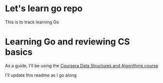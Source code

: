 # Let's learn go repo
This is to track learning Go

# Learning Go and reviewing CS basics

As a guide, I'll be using the [Coursera Data Structures and Algorithms course](https://www.coursera.org/specializations/data-structures-algorithms)

I'll update this readme as I go along


